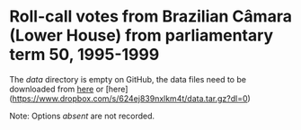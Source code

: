 # Roll-call votes from Brazilian Câmara (Lower House) from parliamentary term 50, 1995-1999

The *data* directory is empty on GitHub, the data files need to be downloaded from [here](http://www.mediafire.com/download/ekdq0d6ddm5armz/data.tar.gz) or [here] (https://www.dropbox.com/s/624ej839nxlkm4t/data.tar.gz?dl=0)

Note: Options *absent* are not recorded.

